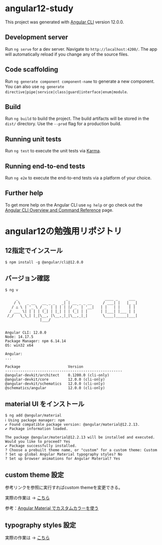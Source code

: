 # angular12-study

This project was generated with [Angular CLI](https://github.com/angular/angular-cli) version 12.0.0.

## Development server

Run `ng serve` for a dev server. Navigate to `http://localhost:4200/`. The app will automatically reload if you change any of the source files.

## Code scaffolding

Run `ng generate component component-name` to generate a new component. You can also use `ng generate directive|pipe|service|class|guard|interface|enum|module`.

## Build

Run `ng build` to build the project. The build artifacts will be stored in the `dist/` directory. Use the `--prod` flag for a production build.

## Running unit tests

Run `ng test` to execute the unit tests via [Karma](https://karma-runner.github.io).

## Running end-to-end tests

Run `ng e2e` to execute the end-to-end tests via a platform of your choice.

## Further help

To get more help on the Angular CLI use `ng help` or go check out the [Angular CLI Overview and Command Reference](https://angular.io/cli) page.

# angular12の勉強用リポジトリ

## 12指定でインスール
```
$ npm install -g @angular/cli@12.0.0
```

## バージョン確認
```
$ ng v

     _                      _                 ____ _     ___ 
    / \   _ __   __ _ _   _| | __ _ _ __     / ___| |   |_ _|
   / △ \ | '_ \ / _` | | | | |/ _` | '__|   | |   | |    | | 
  / ___ \| | | | (_| | |_| | | (_| | |      | |___| |___ | | 
 /_/   \_\_| |_|\__, |\__,_|_|\__,_|_|       \____|_____|___|
                |___/
    

Angular CLI: 12.0.0
Node: 14.17.5
Package Manager: npm 6.14.14
OS: win32 x64

Angular: 
... 

Package                      Version
------------------------------------------------------
@angular-devkit/architect    0.1200.0 (cli-only)
@angular-devkit/core         12.0.0 (cli-only)
@angular-devkit/schematics   12.0.0 (cli-only)
@schematics/angular          12.0.0 (cli-only)
```

## material UI をインストール
```
$ ng add @angular/material
ℹ Using package manager: npm
✔ Found compatible package version: @angular/material@12.2.13.
✔ Package information loaded.

The package @angular/material@12.2.13 will be installed and executed.
Would you like to proceed? Yes
✔ Package successfully installed.
? Choose a prebuilt theme name, or "custom" for a custom theme: Custom
? Set up global Angular Material typography styles? No  
? Set up browser animations for Angular Material? Yes
```

## custom theme 設定

参考リンクを参照に実行すればcustom themeを変更できる。

実際の作業は → [こちら](https://github.com/progblog-sank/angular12-study/commit/995f5a01c9a0eb9ea246ead722c00c7a112d3e51)

参考：[Angular Material でカスタムカラーを使う](https://zenn.dev/fusho_takahashi/articles/20d044c4a2d459b5c2ca)

## typography styles 設定

実際の作業は → [こちら](https://github.com/progblog-sank/angular12-study/commit/19d2e56dc91bcb91af7330c17a33d715e93253cc)